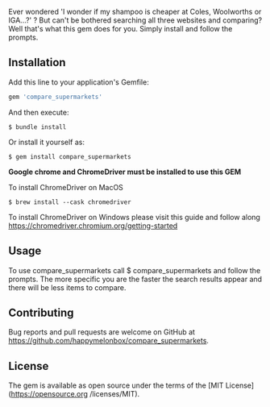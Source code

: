 Ever wondered 'I wonder if my shampoo is cheaper at Coles, Woolworths or IGA...?' ? But can't be
bothered searching all three websites and comparing? Well that's what this gem does for you. Simply
install and follow the prompts.

## Installation

Add this line to your application's Gemfile:

```ruby
gem 'compare_supermarkets'
```

And then execute:

    $ bundle install

Or install it yourself as:

    $ gem install compare_supermarkets

**Google chrome and ChromeDriver must be installed to use this GEM**

To install ChromeDriver on MacOS

    $ brew install --cask chromedriver

To install ChromeDriver on Windows please visit this guide and follow along
    https://chromedriver.chromium.org/getting-started


## Usage

To use compare_supermarkets call $ compare_supermarkets and follow the prompts. 
The more specific you are the faster the search results appear
and there will be less items to compare.


## Contributing

Bug reports and pull requests are welcome on GitHub at https://github.com/happymelonbox/compare_supermarkets.

## License

The gem is available as open source under the terms of the [MIT License](https://opensource.org
/licenses/MIT).